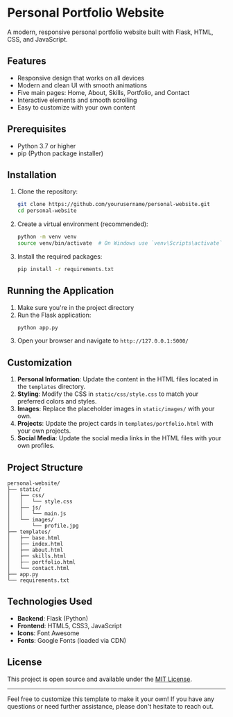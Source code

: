 # Personal Portfolio Website

A modern, responsive personal portfolio website built with Flask, HTML, CSS, and JavaScript.

## Features

- Responsive design that works on all devices
- Modern and clean UI with smooth animations
- Five main pages: Home, About, Skills, Portfolio, and Contact
- Interactive elements and smooth scrolling
- Easy to customize with your own content

## Prerequisites

- Python 3.7 or higher
- pip (Python package installer)

## Installation

1. Clone the repository:
   ```bash
   git clone https://github.com/yourusername/personal-website.git
   cd personal-website
   ```

2. Create a virtual environment (recommended):
   ```bash
   python -m venv venv
   source venv/bin/activate  # On Windows use `venv\Scripts\activate`
   ```

3. Install the required packages:
   ```bash
   pip install -r requirements.txt
   ```

## Running the Application

1. Make sure you're in the project directory
2. Run the Flask application:
   ```bash
   python app.py
   ```
3. Open your browser and navigate to `http://127.0.0.1:5000/`

## Customization

1. **Personal Information**: Update the content in the HTML files located in the `templates` directory.
2. **Styling**: Modify the CSS in `static/css/style.css` to match your preferred colors and styles.
3. **Images**: Replace the placeholder images in `static/images/` with your own.
4. **Projects**: Update the project cards in `templates/portfolio.html` with your own projects.
5. **Social Media**: Update the social media links in the HTML files with your own profiles.

## Project Structure

```
personal-website/
├── static/
│   ├── css/
│   │   └── style.css
│   ├── js/
│   │   └── main.js
│   └── images/
│       └── profile.jpg
├── templates/
│   ├── base.html
│   ├── index.html
│   ├── about.html
│   ├── skills.html
│   ├── portfolio.html
│   └── contact.html
├── app.py
└── requirements.txt
```

## Technologies Used

- **Backend**: Flask (Python)
- **Frontend**: HTML5, CSS3, JavaScript
- **Icons**: Font Awesome
- **Fonts**: Google Fonts (loaded via CDN)

## License

This project is open source and available under the [MIT License](LICENSE).

---

Feel free to customize this template to make it your own! If you have any questions or need further assistance, please don't hesitate to reach out.
